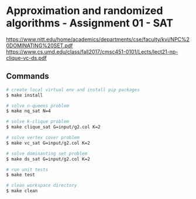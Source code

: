 # Approximation and randomized algorithms - Assignment 01 - SAT 

https://www.nitt.edu/home/academics/departments/cse/faculty/kvi/NPC%20DOMINATING%20SET.pdf
https://www.cs.umd.edu/class/fall2017/cmsc451-0101/Lects/lect21-np-clique-vc-ds.pdf

## Commands
```bash
# create local virtual env and install pip packages
$ make install

# solve n-queens problem
$ make nq_sat N=4

# solve k-clique problem
$ make clique_sat G=input/g2.col K=2

# solve vertex cover problem
$ make vc_sat G=input/g2.col K=2

# solve dominanting set problem
$ make ds_sat G=input/g2.col K=2

# run unit tests
$ make test

# clean workspace directory
$ make clean
```